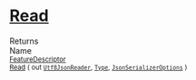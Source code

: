 # [Read](./NetCoreFeatureDescriptorConverter-100664071.md)


Returns<img width=500/>Name
<br>
<sub>[FeatureDescriptor](./../../../FeatureDescriptor.md)</sub><img width=500/><sub>[Read](./NetCoreFeatureDescriptorConverter-100664071.md) ( out [`Utf8JsonReader`](https://docs.microsoft.com/en-us/dotnet/api/System.Text.Json.Utf8JsonReader), [`Type`](https://docs.microsoft.com/en-us/dotnet/api/System.Type), [`JsonSerializerOptions`](https://docs.microsoft.com/en-us/dotnet/api/System.Text.Json.JsonSerializerOptions) )</sub><br>


